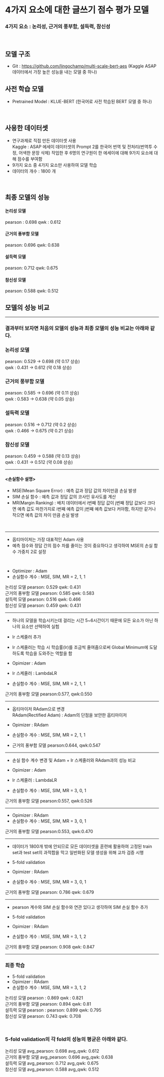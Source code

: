 # 4가지 요소에 대한 글쓰기 점수 평가 모델
### 4가지 요소 : 논리성, 근거의 풍부함, 설득력, 참신성

<br>

## 모델 구조 

- Git : https://github.com/lingochamp/multi-scale-bert-aes 
(Kaggle ASAP데이터에서 가장 높은 성능을 내는 모델 중 하나) 

## 사전 학습 모델
- Pretrained Model : KLUE-BERT (한국어로 사전 학습된 BERT 모델 중 하나)

<br>

## 사용한 데이터셋
- 연구과제로 직접 만든 데이터셋 사용 <br>
Kaggle : ASAP 에세이 데이터셋의 Prompt 2를 한국어 번역 및 전처리(번역투 수정, 어색한 문장 삭제) 작업한 후 6명의 연구원이 한 에세이에 대해 9가지 요소에 대해 점수를 부여함 <br>
- 9가지 요소 중 4가지 요소만 사용하여 모델 학습 <br>
- 데이터의 개수 : 1800 개

<br>

## 최종 모델의 성능

#### 논리성 모델 
pearson : 0.698 qwk : 0.612 <br>


#### 근거의 풍부함 모델 <br>
pearson: 0.696 qwk: 0.638 <br>


#### 설득력 모델 <br>
pearson: 0.712 qwk: 0.675 <br>


#### 참신성 모델 <br>
pearson: 0.588 qwk: 0.512 <br>


## 모델의 성능 비교

----

### 결과부터 보자면 처음의 모델의 성능과 최종 모델의 성능 비교는 아래와 같다.

### 논리성 모델 <br>
pearson: 0.529 -> 0.698 (약 0.17 상승) <br>
qwk : 0.431 -> 0.612 (약 0.18 상승) <br>

### 근거의 풍부함 모델 <br>
pearson: 0.585 -> 0.696 (약 0.11 상승) <br>
qwk : 0.583 -> 0.638 (약 0.05 상승) <br>

### 설득력 모델 <br>
pearson: 0.516 -> 0.712 (약 0.2 상승) <br>
qwk : 0.466 -> 0.675 (약 0.21 상승) <br>

### 참신성 모델 <br>
pearson: 0.459 -> 0.588 (약 0.13 상승) <br>
qwk : 0.431 -> 0.512 (약 0.08 상승) <br>

--------

#### <손실함수 설명>

- MSE(Mean Square Error) : 예측 값과 정답 값의 차이만큼 손실 발생 <br>
- SIM 손실 함수 : 예측 값과 정답 값의 코사인 유사도를 계산 <br>
- MR(Margin Ranking) : 배치 데이터에서 i번째 정답 값이 j번째 정답 값보다 크다면 예측 값도 마찬가지로 i번째 예측 값이 j번째 예측 값보다 커야함, 하지만 같거나 작으면 예측 값의 차이 만큼 손실 발생

<br>

-----


- 옵티마이져는 가장 대표적인 Adam 사용 <br>
- 예측 점수와 정답 간의 점수 차를 줄이는 것이 중요하다고 생각하여 MSE의 손실 함수 가중치 2로 설정 <br>

<br>

- Optimizer : Adam <br>
- 손실함수 계수 : MSE, SIM, MR = 2, 1, 1 <br>

논리성 모델       pearson: 0.529 	 qwk: 0.431 <br>
근거의 풍부함 모델 pearson: 0.585 	 qwk: 0.583 <br>
설득력 모델       pearson: 0.516 	 qwk: 0.466 <br>
참신성 모델       pearson: 0.459 	 qwk: 0.431 <br>

-----

- 하나의 모델을 학습시키는데 걸리는 시간 5~6시간이기 때문에 모든 요소가 아닌 하나의 요소만 선택하여 실험 <br>


- lr 스케줄러 추가 <br>
- lr 스케줄러는 학습 시 학습률(lr)를 조금씩 줄여줌으로써 Global Minimum에 도달하도록 학습을 도와주는 역할을 함 <br>

- Opimizer : Adam <br>
- lr 스케줄러 : LambdaLR <br>
- 손실함수 계수 : MSE, SIM, MR = 2, 1, 1 <br>

근거의 풍부함 모델  pearson:0.577, qwk:0.550 <br>

-----------

- 옵티마이저 RAdam으로 변경 <br> 
RAdam(Rectified Adam) : Adam의 단점을 보안한 옵티마이저


- Opimizer : RAdam <br>
- 손실함수 계수 : MSE, SIM, MR = 2, 1, 1 <br>

- 근거의 풍부함 모델  pearson:0.644, qwk:0.547 <br>


-----

- 손실 함수 계수 변경 및 Adam + lr 스케줄러와 RAdam과의 성능 비교 <br>


- Opimizer : Adam <br>
- lr 스케줄러 : LambdaLR <br>
- 손실함수 계수 : MSE, SIM, MR = 3, 0, 1 <br>

근거의 풍부함 모델 pearson:0.557, qwk:0.526 <br>


----

- Opimizer : RAdam <br>
- 손실함수 계수 : MSE, SIM, MR = 3, 0, 1 <br>

근거의 풍부함 모델 pearson:0.553, qwk:0.470 <br>


------

- 데이터가 1800개 밖에 안되므로 모든 데이터셋을 훈련에 활용하여 고정된 train set과 test set의 과적합을 막고 일반화된 모델 생성을 위해 교차 검증 시행

- 5-fold validation <br>
- Opimizer : RAdam <br>
- 손실함수 계수 : MSE, SIM, MR = 3, 0, 1 <br>

근거의 풍부함 모델 pearson: 0.786 qwk: 0.679 <br>


-----------

- pearson 계수와 SIM 손실 함수와 연관 있다고 생각하여 SIM 손실 함수 추가 <br>


- 5-fold validation <br>
- Opimizer : RAdam <br>
- 손실함수 계수 : MSE, SIM, MR = 3, 1, 2 <br>

근거의 풍부함 모델 pearson: 0.908 qwk: 0.847 <br>


------
### 최종 학습 



- 5-fold validation <br>
- Opimizer : RAdam <br>
- 손실함수 계수 : MSE, SIM, MR = 3, 1, 2 <br>


논리성 모델      pearson : 0.869 qwk : 0.821 <br>
근거의 풍부함 모델 pearson: 0.894 qwk: 0.81 <br>
설득력 모델       pearson : pearson: 0.899 qwk: 0.795 <br>
참신성 모델       pearson: 0.743 qwk: 0.708  <br>


<br>

### 5-fold validation의 각 fold의 성능의 평균은 아래와 같다.


논리성 모델      avg_pearson: 0.698   avg_qwk: 0.612 <br>
근거의 풍부함 모델 avg_pearson: 0.696 avg_qwk: 0.638 <br>
설득력 모델       avg_pearson: 0.712  avg_qwk: 0.675 <br>
참신성 모델       avg_pearson: 0.588  avg_qwk: 0.512 <br>


